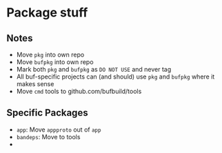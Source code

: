 # Package stuff

## Notes

- Move `pkg` into own repo
- Move `bufpkg` into own repo
- Mark both `pkg` and `bufpkg` as `DO NOT USE` and never tag
- All buf-specific projects can (and should) use `pkg` and `bufpkg` where it makes sense
- Move `cmd` tools to github.com/bufbuild/tools

## Specific Packages

- `app`: Move `appproto` out of `app`
- `bandeps`: Move to tools
-
